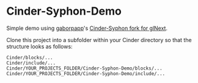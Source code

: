 # Cinder-Syphon-Demo

Simple demo using [gaborpapp](https://github.com/gaborpapp/)'s [Cinder-Syphon fork for glNext](https://github.com/gaborpapp/Cinder-Syphon/tree/glNext).

Clone this project into a subfolder within your Cinder directory so that the structure looks as follows:

```
Cinder/blocks/...
Cinder/include/...
Cinder/YOUR_PROJECTS_FOLDER/Cinder-Syphon-Demo/blocks/...
Cinder/YOUR_PROJECTS_FOLDER/Cinder-Syphon-Demo/include/...
```
